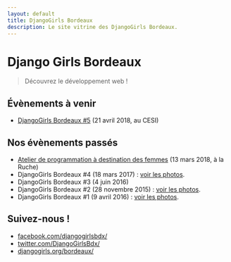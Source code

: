 ```yaml
---
layout: default
title: DjangoGirls Bordeaux
description: Le site vitrine des DjangoGirls Bordeaux.
---
```


# Django Girls Bordeaux

> Découvrez le développement web !


## Évènements à venir

  * [DjangoGirls Bordeaux #5](https://djangogirls.org/bordeaux/) (21 avril 2018, au CESI)


## Nos évènements passés

  * [Atelier de programmation à destination des femmes](http://www.socialgoodweek.com/portfolio/wizardes-bordeaux-initiation-programmation/) (13 mars 2018, à la Ruche)
  * DjangoGirls Bordeaux #4 (18 mars 2017) : [voir les photos](https://www.flickr.com/photos/djangogirls/sets/72157679892213951/).
  * DjangoGirls Bordeaux #3 (4 juin 2016)
  * DjangoGirls Bordeaux #2 (28 novembre 2015) : [voir les photos](https://www.flickr.com/photos/djangogirls/sets/72157664799097734).
  * DjangoGirls Bordeaux #1 (9 avril 2016) : [voir les photos](https://www.flickr.com/photos/djangogirls/sets/72157659514855664).


## Suivez-nous !

  * [facebook.com/djangogirlsbdx/](https://facebook.com/djangogirlsbdx/)
  * [twitter.com/DjangoGirlsBdx/](http://twitter.com/DjangoGirlsBdx)
  * [djangogirls.org/bordeaux/](http://djangogirls.org/bordeaux/)
